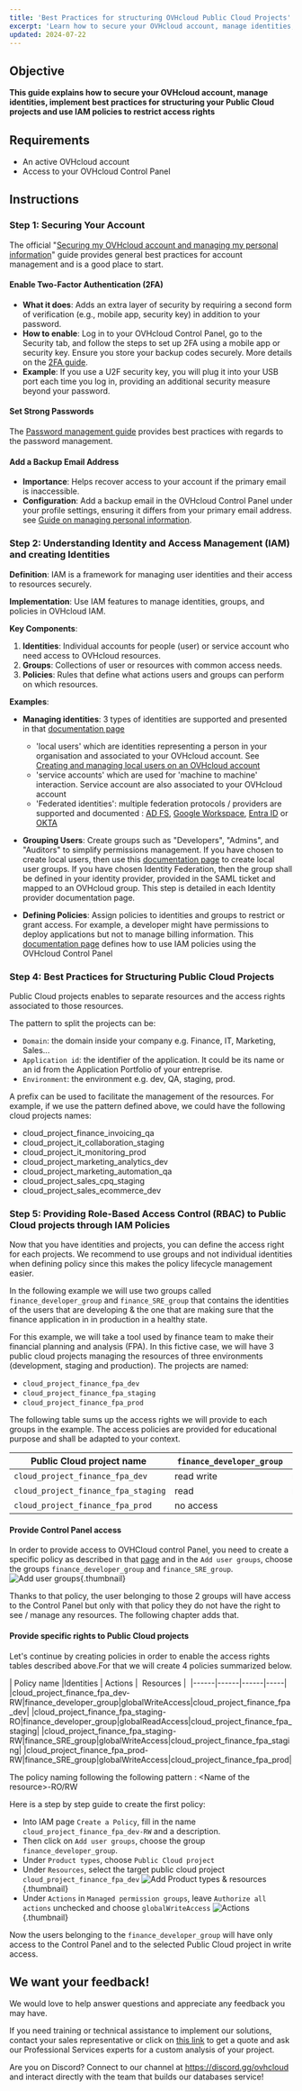 ```yaml
---
title: 'Best Practices for structuring OVHcloud Public Cloud Projects'
excerpt: 'Learn how to secure your OVHcloud account, manage identities, implement best practices for structuring your Public Cloud projects and use IAM policies to restrict access rights'
updated: 2024-07-22
---
```


## Objective

**This guide explains how to secure your OVHcloud account, manage identities, implement best practices for structuring your Public Cloud projects and use IAM policies to restrict access rights**

## Requirements

- An active OVHcloud account
- Access to your OVHcloud Control Panel

## Instructions

### Step 1: Securing Your Account

The official "[Securing my OVHcloud account and managing my personal information](/pages/account_and_service_management/account_information/all_about_username)" guide provides general best practices for account management and is a good place to start.

#### Enable Two-Factor Authentication (2FA)
- **What it does**: Adds an extra layer of security by requiring a second form of verification (e.g., mobile app, security key) in addition to your password.
- **How to enable**: Log in to your OVHcloud Control Panel, go to the Security tab, and follow the steps to set up 2FA using a mobile app or security key. Ensure you store your backup codes securely. More details on the [2FA guide](/pages/account_and_service_management/account_information/secure-ovhcloud-account-with-2fa/).
- **Example**: If you use a U2F security key, you will plug it into your USB port each time you log in, providing an additional security measure beyond your password.

#### Set Strong Passwords
The [Password management guide](/pages/account_and_service_management/account_information/manage-ovh-password) provides best practices with regards to the password management.

#### Add a Backup Email Address
- **Importance**: Helps recover access to your account if the primary email is inaccessible.
- **Configuration**: Add a backup email in the OVHcloud Control Panel under your profile settings, ensuring it differs from your primary email address. see [Guide on managing personal information](pages/account_and_service_management/account_information/all_about_username/).

### Step 2: Understanding Identity and Access Management (IAM) and creating Identities

**Definition**: IAM is a framework for managing user identities and their access to resources securely.

**Implementation**: Use IAM features to manage identities, groups, and policies in OVHcloud IAM.

**Key Components**:
1. **Identities**: Individual accounts for people (user) or service account who need access to OVHcloud resources.
2. **Groups**: Collections of user or resources with common access needs.
3. **Policies**: Rules that define what actions users and groups can perform on which resources.

**Examples**:
- **Managing identities**: 3 types of identities are supported and presented in that [documentation page](https://help.ovhcloud.com/csm/en-ie-account-identities-management?id=kb_article_view&sysparm_article=KB0061998)
    * 'local users' which are identities representing a person in your organisation and associated to your OVHcloud account.  See [Creating and managing local users on an OVHcloud account](https://help.ovhcloud.com/csm/en-gb-account-managing-users?id=kb_article_view&sysparm_article=KB0030017)
    * 'service accounts' which are used for 'machine to machine' interaction. Service account are also associated to your OVHcloud account
    * 'Federated identities': multiple federation protocols / providers are supported and documented : [AD FS](https://help.ovhcloud.com/csm/en-gb-connect-saml-sso-adfs?id=kb_article_view&sysparm_article=KB0043008), [Google Workspace](https://help.ovhcloud.com/csm/en-gb-connect-saml-sso-googleworkspace?id=kb_article_view&sysparm_article=KB0057482), [Entra ID](https://help.ovhcloud.com/csm/en-gb-connect-saml-sso-azure-ad?id=kb_article_view&sysparm_article=KB0057535) or [OKTA](https://help.ovhcloud.com/csm/en-gb-connect-saml-sso-okta?id=kb_article_view&sysparm_article=KB0057681)
    
- **Grouping Users**: Create groups such as "Developers", "Admins", and "Auditors" to simplify permissions management. If you have chosen to create local users, then use this [documentation page](https://help.ovhcloud.com/csm/en-gb-account-managing-users?id=kb_article_view&sysparm_article=KB0030017#group-management) to create local user groups. If you have chosen Identity Federation, then the group shall be defined in your identity provider, provided in the SAML ticket and mapped to an OVHcloud group. This step is detailed in each Identity provider documentation page.

- **Defining Policies**: Assign policies to identities and groups to restrict or grant access. For example, a developer might have permissions to deploy applications but not to manage billing information. This [documentation page](https://help.ovhcloud.com/csm/en-gb-customer-iam-policies-ui?id=kb_article_view&sysparm_article=KB0058725) defines how to use IAM policies using the OVHcloud Control Panel


### Step 4: Best Practices for Structuring Public Cloud Projects

Public Cloud projects enables to separate resources and the access rights associated to those resources.

The pattern to split the projects can be:
* `Domain`: the domain inside your company e.g. Finance, IT, Marketing, Sales...
* `Application id`: the identifier of the application. It could be its name or an id from the Application Portfolio of your entreprise.
* `Environment`: the environment e.g. dev, QA, staging, prod.

A prefix can be used to facilitate the management of the resources.
For example, if we use the pattern defined above, we could have the following cloud projects names: 
* cloud_project_finance_invoicing_qa
* cloud_project_it_collaboration_staging
* cloud_project_it_monitoring_prod
* cloud_project_marketing_analytics_dev
* cloud_project_marketing_automation_qa
* cloud_project_sales_cpq_staging
* cloud_project_sales_ecommerce_dev


### Step 5: Providing Role-Based Access Control (RBAC) to Public Cloud projects through IAM Policies 

Now that you have identities and projects, you can define the access right for each projects. We recommend to use groups and not individual identities when defining policy since this makes the policy lifecycle management easier. 

In the following example we will use two groups called `finance_developer_group` and `finance_SRE_group` that contains the identities of the users that are developing & the one that are making sure that the finance application in in production in a healthy state.

For this example, we will take a tool used by finance team to make their financial planning and analysis (FPA). In this fictive case, we will have 3 public cloud projects managing the resources of three environments (development, staging and production). The projects are named:
* `cloud_project_finance_fpa_dev` 
* `cloud_project_finance_fpa_staging`
* `cloud_project_finance_fpa_prod`

The following table sums up the access rights we will provide to each groups in the example. The access policies are provided for educational purpose and shall be adapted to your context.


| Public Cloud project name | `finance_developer_group` | `finance_SRE_group`
|------|------|------|
|`cloud_project_finance_fpa_dev`|read write | no access |
|`cloud_project_finance_fpa_staging`| read | read write|
|`cloud_project_finance_fpa_prod`| no access | read write |



#### Provide Control Panel access
In order to provide access to OVHCloud control Panel, you need to create a specific policy as described in that [page](../../../../pages/account_and_service_management/account_information/iam-control-panel-access/) and in the `Add user groups`, choose the groups `finance_developer_group` and `finance_SRE_group`.
![Add user groups](img/Add_user_groups.png){.thumbnail}

Thanks to that policy, the user belonging to those 2 groups will have access to the Control Panel but only with that policy they do not have the right to see / manage any resources. The following chapter adds that. 

#### Provide specific rights to Public Cloud projects
Let's continue by creating policies in order to enable the access rights tables described above.For that we will create 4 policies summarized below.


| Policy name |Identities | Actions |  Resources | 
|------|------|------|-----|
|cloud_project_finance_fpa_dev-RW|finance_developer_group|globalWriteAccess|cloud_project_finance_fpa_dev|
|cloud_project_finance_fpa_staging-RO|finance_developer_group|globalReadAccess|cloud_project_finance_fpa_staging|
|cloud_project_finance_fpa_staging-RW|finance_SRE_group|globalWriteAccess|cloud_project_finance_fpa_staging|
|cloud_project_finance_fpa_prod-RW|finance_SRE_group|globalWriteAccess|cloud_project_finance_fpa_prod|

The policy naming following the following pattern : \<Name of the resource\>-RO/RW


Here is a step by step guide to create the first policy:
* Into IAM page `Create a Policy`, fill in the name `cloud_project_finance_fpa_dev-RW` and a description. 
* Then click on `Add user groups`, choose the group `finance_developer_group`.
* Under `Product types`, choose `Public Cloud project`
* Under `Resources`, select the target public cloud project `cloud_project_finance_fpa_dev`
![Add Product types & resources](img/Product_types_resources.png){.thumbnail}
* Under `Actions` in `Managed permission groups`, leave `Authorize all actions` unchecked and choose `globalWriteAccess`
![Actions](img/Actions.png){.thumbnail}

Now the users belonging to the `finance_developer_group` will have only access to the Control Panel and to the selected Public Cloud project in write access.

## We want your feedback!

We would love to help answer questions and appreciate any feedback you may have.

If you need training or technical assistance to implement our solutions, contact your sales representative or click on [this link](https://www.ovhcloud.com/en-gb/professional-services/) to get a quote and ask our Professional Services experts for a custom analysis of your project.

Are you on Discord? Connect to our channel at <https://discord.gg/ovhcloud> and interact directly with the team that builds our databases service!

